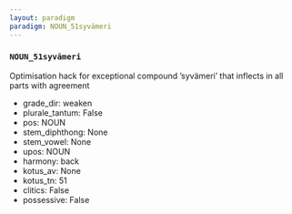 ```yaml
---
layout: paradigm
paradigm: NOUN_51syvämeri
---
```

### ` NOUN_51syvämeri `

Optimisation hack for exceptional compound ’syvämeri’ that inflects in all parts with agreement
* grade_dir: weaken
* plurale_tantum: False
* pos: NOUN
* stem_diphthong: None
* stem_vowel: None
* upos: NOUN
* harmony: back
* kotus_av: None
* kotus_tn: 51
* clitics: False
* possessive: False
